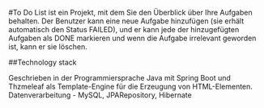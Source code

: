 #To Do List
ist ein Projekt, mit dem Sie den Überblick über Ihre Aufgaben behalten. Der Benutzer kann eine neue Aufgabe hinzufügen 
(sie erhält automatisch den Status FAILED), und er kann jede der hinzugefügten Aufgaben als DONE markieren und wenn die Aufgabe irrelevant geworden ist, kann er sie löschen.

##Technology stack

Geschrieben in der Programmiersprache Java mit Spring Boot und Thzmeleaf als Template-Engine für die Erzeugung von HTML-Elementen.
Datenverarbeitung - MySQL, JPARepository, Hibernate
